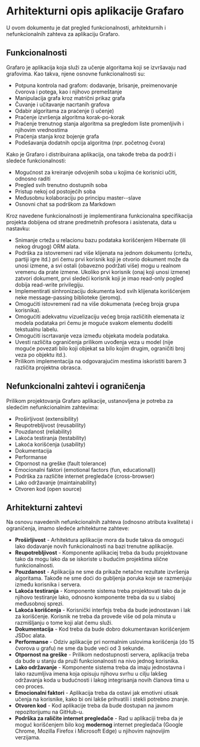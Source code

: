 # Arhitekturni opis aplikacije Grafaro

U ovom dokumentu je dat pregled funkcionalnosti, arhitekturnih i nefunkcionalnih zahteva za aplikaciju Grafaro.

## Funkcionalnosti

Grafaro je aplikacija koja služi za učenje algoritama koji se izvršavaju nad grafovima. Kao takva, njene osnovne funkcionalnosti su:

* Potpuna kontrola nad grafom: dodavanje, brisanje, preimenovanje čvorova i potega, kao i njihovo premeštanje
* Manipulacija grafa kroz matrični prikaz grafa
* Čuvanje i učitavanje nacrtanih grafova
* Odabir algoritama za praćenje (i učenje)
* Praćenje izvršenja algoritma korak-po-korak
* Praćenje trenutnog stanja algoritma sa pregledom liste promenljivih i njihovim vrednostima
* Praćenja stanja kroz bojenje grafa
* Podešavanja dodatnih opcija algoritma (npr. početnog čvora)

Kako je Grafaro i distribuirana aplikacija, ona takođe treba da podrži i sledeće funkcionalnosti:

* Mogućnost za kreiranje odvojenih soba u kojima će korisnici učiti, odnosno raditi
* Pregled svih trenutno dostupnih soba
* Pristup nekoj od postojećih soba
* Međusobnu kolaboraciju po principu master--slave
* Osnovni chat sa podrškom za Markdown

Kroz navedene funkcionalnosti je implementirana funkcionalna specifikacija projekta dobijena od strane predmetnih profesora i asistenata, data u nastavku:

* Snimanje crteža u relacionu bazu podataka korišćenjem Hibernate (ili nekog drugog) ORM alata.
* Podrška za istovremeni rad više klijenata na jednom dokumentu (crtežu, partiji igre itd.) pri čemu prvi korisnik koji je otvorio dokument može da unosi izmene, a svi ostali (obavezno podržati više) mogu u realnom vremenu da prate izmene. Ukoliko prvi korisnik (onaj koji unosi izmene) zatvori dokument, prvi sledeći korisnik koji je imao read-only pogled dobija read-write privilegiju.
* Implementirati sinhronizaciju dokumenta kod svih klijenata korišćenjem neke message-passing biblioteke (jeromq).
* Omogućiti istovremeni rad na više dokumenata (većeg broja grupa korisnika).
* Omogućiti adekvatnu vizuelizaciju većeg broja različitih elemenata iz modela podataka pri čemu je moguće svakom elementu dodeliti tekstualnu labelu.
* Omogućiti iscrtavanje veza između objekata modela podataka.
* Uvesti različita ograničenja prilikom uvođenja veza u model (nije moguće povezati bilo koji objekat sa bilo kojim drugim, ograničiti broj veza po objektu itd.).
* Prilikom implementacija na odgovarajućim mestima iskoristiti barem 3 različita projektna obrasca.

## Nefunkcionalni zahtevi i ograničenja

Prilikom projektovanja Grafaro aplikacije, ustanovljena je potreba za sledećim nefunkcionalnim zahtevima:

* Proširljivost (extensibility)
* Reupotrebljivost (reusability)
* Pouzdanost (reliability)
* Lakoća testiranja (testability)
* Lakoća korišćenja (usability)
* Dokumentacija
* Performanse
* Otpornost na greške (fault tolerance)
* Emocionalni faktori (emotional factors (fun, educational))
* Podrška za različite internet pregledače (cross-browser)
* Lako održavanje (maintainability)
* Otvoren kod (open source)

## Arhitekturni zahtevi

Na osnovu navedenih nefunkcionalnih zahteva (odnosno atributa kvaliteta) i ograničenja, imamo sledeće arhitekturne zahteve:

- **Proširljivost** - Arhitektura aplikacije mora da bude takva da omogući lako dodavanje novih funkcionalnosti na bazi trenutne aplikacije. 
- **Reupotrebljivost** - Komponente aplikaciej treba da budu projektovane tako da mogu lako da se iskoriste u budućim projektima slične funkcionalnosti.
- **Pouzdanost** - Aplikacija ne sme da prikaže netačne rezultate izvršenja algoritama. Takođe ne sme doći do gubljenja poruka koje se razmenjuju između korisnika i servera.
- **Lakoća testiranja** - Komponente sistema treba projektovati tako da je njihovo testiranje lako, odnosno komponente treba da su u slaboj međusobnoj sprezi.
- **Lakoća korišćenja** - Korisnički interfejs treba da bude jednostavan i lak za korišćenje. Korisnik ne treba da provede više od pola minuta u razmišljanju o tome koji alat čemu služi.
- **Dokumentacija** - Kod treba da bude dobro dokumentavan korišćenjem JSDoc alata.
- **Performanse** - Odziv aplikacije pri normalnim uslovima korišćenja (do 15 čvorova u grafu) ne sme da bude veći od 3 sekunde.
- **Otpornost na greške** - Prilikom nedostupnosti servera, aplikacija treba da bude u stanju da pruži funkcionalnosti na nivo jednog korisnika.
- **Lako održavanje** - Komponente sistema treba da imaju jednostavna i lako razumljiva imena koja opisuju njihovu svrhu u cilju lakšeg održavanja koda u budućnosti i lakog integrisanja novih članova tima u ceo proces.
- **Emocionalni faktori** - Aplikacija treba da ostavi jak emotivni utisak učenja na korisnike, kako bi oni lakše prihvatili i stekli potrebno znanje.
- **Otvoren kod** - Kod aplikacije treba da bude dostupan na javnom repozitorijumu na GitHub-u. 
- **Podrška za raličite internet pregledače** - Rad u aplikaciji treba da je moguć korišćenjem bilo kog **modernog** internet pregledača (Google Chrome, Mozilla Firefox i Microsoft Edge) u njihovim najnovijim verzijama.
